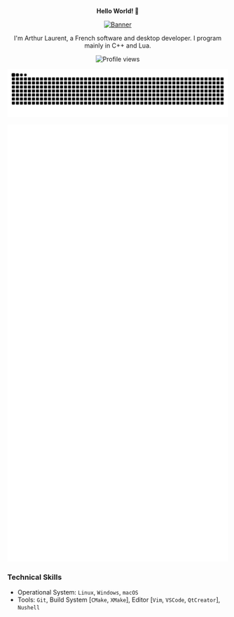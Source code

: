 <div align="center">
<b>Hello World! 👋</b>

[![Banner](https://svg-banners.vercel.app/api?type=rainbow&text1=Arthapz%20&width=800&height=400)](https://github.com/Arthapz)

I'm Arthur Laurent, a French software and desktop developer. I program mainly in C++ and Lua.

![Profile views](https://komarev.com/ghpvc/?username=Arthapz&style=flat-square)

<picture>
  <source media="(prefers-color-scheme: dark)" srcset="https://github.com/Arthapz/Arthapz/blob/output/github-snake-dark.svg">
  <source media="(prefers-color-scheme: light)" srcset="https://github.com/Arthapz/Arthapz/blob/output/github-snake.svg">
  <img alt="github-snake" src="https://github.com/Arthapz/Arthapz/blob/output/github-snake.svg">
</picture>

[![Metrics](/github-metrics.svg)](https://github.com/Arthapz)
</div>

### Technical Skills

- Operational System: `Linux`, `Windows`, `macOS`
- Tools: `Git`, Build System [`CMake`, `XMake`], Editor [`Vim`, `VSCode`, `QtCreator`], `Nushell`
